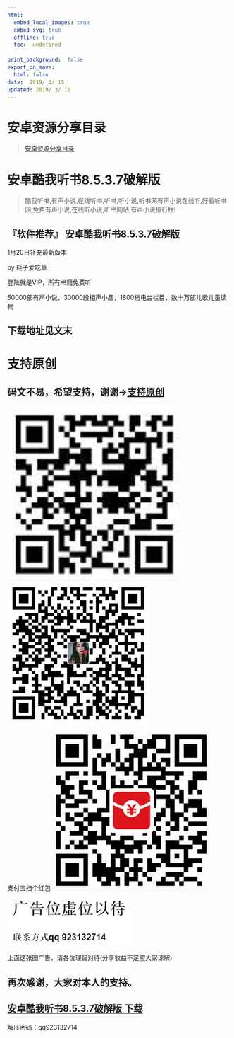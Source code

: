 ```yaml
---
html:
  embed_local_images: true
  embed_svg: true
  offline: true
  toc:  undefined

print_background:  false
export_on_save:
  html: false
data:  2019/ 3/ 15
updated: 2019/ 3/ 15
---
```


# 安卓资源分享目录

> [安卓资源分享目录](https://blog.csdn.net/qq923132714/article/details/83059823 "安卓资源分享目录")


#  安卓酷我听书8.5.3.7破解版

> 酷我听书,有声小说,在线听书,听书,听小说,听书网有声小说在线听,好看听书网,免费有声小说,在线听小说,听书网站,有声小说排行榜!


## 『软件推荐』 安卓酷我听书8.5.3.7破解版

1月20日补充最新版本

by 耗子爱吃草

登陆就是VIP，所有书籍免费听

50000部有声小说，30000段相声小品，1800档电台栏目，数十万部儿歌儿童读物

## 下载地址见文末


# 支持原创


## 码文不易，希望支持，谢谢->**[支持原创](http://blog.csdn.net/qq923132714/article/details/79399145)**
![微信支付](https://raw.githubusercontent.com/923132714/my_picture/master/blog/support/weixin.png)![微信支付](https://raw.githubusercontent.com/923132714/my_picture/master/blog/support/支付宝.png)

支付宝扫个红包
![支付宝扫个红包](https://raw.githubusercontent.com/923132714/my_picture/master/blog/support/扫码领红包.png "扫码领红包")

![广告位](https://raw.githubusercontent.com/923132714/my_picture/master/blog/support/广告位.png "广告")

上面这张图广告，请各位理智对待(分享收益不足望大家谅解)

## 再次感谢，大家对本人的支持。



## [ 安卓酷我听书8.5.3.7破解版  下载](http://u16848854.ctfile.net/fs/16848854-350938341 " 安卓酷我听书8.5.3.7破解版 下载")

解压密码：qq923132714
